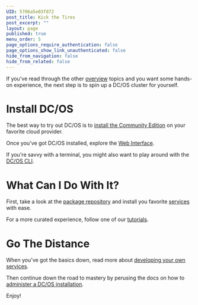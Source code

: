```yaml
---
UID: 5706a5e03f872
post_title: Kick the Tires
post_excerpt: ""
layout: page
published: true
menu_order: 5
page_options_require_authentication: false
page_options_show_link_unauthenticated: false
hide_from_navigation: false
hide_from_related: false
---
```

If you've read through the other [overview][1] topics and you want some hands-on experience, the next step is to spin up a DC/OS cluster for yourself.

# Install DC/OS

The best way to try out DC/OS is to [install the Community Edition][2] on your favorite cloud provider.

Once you've got DC/OS installed, explore the [Web Interface][3].

If you're savvy with a terminal, you might also want to play around with the [DC/OS CLI][4].

# What Can I Do With It?

First, take a look at the [package repository][5] and install you favorite [services][6] with ease.

For a more curated experience, follow one of our [tutorials][7].

# Go The Distance

When you've got the basics down, read more about [developing your own services][8].

Then continue down the road to mastery by perusing the docs on how to [administer a DC/OS installation][9].

Enjoy!

 [1]: /overview/
 [2]: /administration/installing/cloud/
 [3]: /usage/webinterface/
 [4]: /usage/cli/
 [5]: /usage/services/repo/
 [6]: /usage/services/
 [7]: /usage/tutorials/
 [8]: /usage/developing-services/
 [9]: /administration/